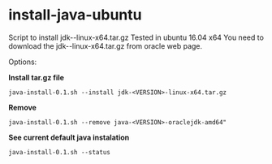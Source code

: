 # install-java-ubuntu

Script to install jdk-<VERSION>-linux-x64.tar.gz
Tested in ubuntu 16.04 x64
You need to download the jdk-<VERSION>-linux-x64.tar.gz from oracle web page.

Options:

**Install tar.gz file**

```java-install-0.1.sh --install jdk-<VERSION>-linux-x64.tar.gz```

**Remove** 

```java-install-0.1.sh --remove java-<VERSION>-oraclejdk-amd64"```

**See current default java instalation**

```java-install-0.1.sh --status```
